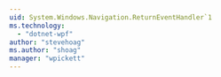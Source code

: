 ```yaml
---
uid: System.Windows.Navigation.ReturnEventHandler`1
ms.technology: 
  - "dotnet-wpf"
author: "stevehoag"
ms.author: "shoag"
manager: "wpickett"
---
```

